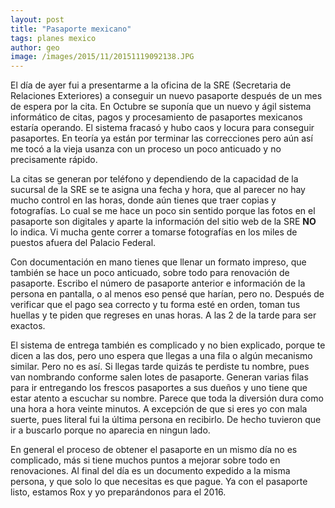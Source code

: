 ```yaml
---
layout: post
title: "Pasaporte mexicano"
tags: planes mexico
author: geo
image: /images/2015/11/20151119092138.JPG
---
```


El día de ayer fui a presentarme a la oficina de la SRE (Secretaria de Relaciones Exteriores) a conseguir un nuevo pasaporte después de un mes de espera por la cita. En Octubre se suponía que un nuevo y ágil sistema informático de citas, pagos y procesamiento de pasaportes mexicanos estaría operando. El sistema fracasó y hubo caos y locura para conseguir pasaportes. En teoría ya están por terminar las correcciones pero aún así me tocó a la vieja usanza con un proceso un poco anticuado y no precisamente rápido.

La citas se generan por teléfono y dependiendo de la capacidad de la sucursal de la SRE se te asigna una fecha y hora, que al parecer no hay mucho control en las horas, donde aún tienes que traer copias y fotografías. Lo cual se me hace un poco sin sentido porque las fotos en el pasaporte son digitales y aparte la información del sitio web de la SRE **NO** lo indica. Vi mucha gente correr a tomarse fotografías en los miles de puestos afuera del Palacio Federal.

Con documentación en mano tienes que llenar un formato impreso, que también se hace un poco anticuado, sobre todo para renovación de pasaporte. Escribo el número de pasaporte anterior e información de la persona en pantalla, o al menos eso pensé que harían, pero no. Después de verificar que el pago sea correcto y tu forma esté en orden, toman tus huellas y te piden que regreses en unas horas. A las 2 de la tarde para ser exactos.

El sistema de entrega también es complicado y no bien explicado, porque te dicen a las dos, pero uno espera que llegas a una fila o algún mecanismo similar. Pero no es así. Si llegas tarde quizás te perdiste tu nombre, pues van nombrando conforme salen lotes de pasaporte. Generan varias filas para ir entregando los frescos pasaportes a sus dueños y uno tiene que estar atento a escuchar su nombre. Parece que toda la diversión dura como una hora a hora veinte minutos. A excepción de que si eres yo con mala suerte, pues literal fui la última persona en recibirlo. De hecho tuvieron que ir a buscarlo porque no aparecia en ningun lado.

En general el proceso de obtener el pasaporte en un mismo día no es complicado, más si tiene muchos puntos a mejorar sobre todo en renovaciones. Al final del día es un documento expedido a la misma persona, y que solo lo que necesitas es que pague. Ya con el pasaporte listo, estamos Rox y yo preparándonos para el 2016.
